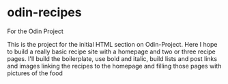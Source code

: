 # odin-recipes
For the Odin Project

This is the project for the initial HTML section on Odin-Project.
Here I hope to build a really basic recipe site with a homepage and two or three recipe pages.
I'll build the boilerplate, use bold and italic, build lists and post links and images linking the recipes to the homepage and filling those pages with pictures of the food